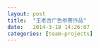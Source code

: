 ```yaml
---
layout: post
title:  "王老吉广告参赛作品"
date:   2014-3-18 14:26:07
categories: [team-projects]
---
```


<jplayer url="videos/wang-lao-ji-hei-bang-bian.mp4" title="王老吉广告参赛作品"></jplayer>
